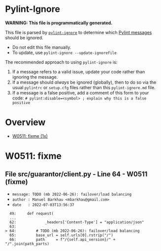 # Pylint-Ignore

**WARNING: This file is programmatically generated.**

This file is parsed by [`pylint-ignore`](https://pypi.org/project/pylint-ignore/)
to determine which
[Pylint messages](https://pylint.pycqa.org/en/stable/technical_reference/features.html)
should be ignored.

- Do not edit this file manually.
- To update, use `pylint-ignore --update-ignorefile`

The recommended approach to using `pylint-ignore` is:

1. If a message refers to a valid issue, update your code rather than
   ignoring the message.
2. If a message should *always* be ignored (globally), then to do so
   via the usual `pylintrc` or `setup.cfg` files rather than this
   `pylint-ignore.md` file.
3. If a message is a false positive, add a comment of this form to your code:
   `# pylint:disable=<symbol> ; explain why this is a false positive`


# Overview

 - [W0511: fixme (1x)](#w0511-fixme)


# W0511: fixme

## File src/guarantor/client.py - Line 64 - W0511 (fixme)

- `message: TODO (mb 2022-06-26): failover/load balancing`
- `author : Manuel Barkhau <mbarkhau@gmail.com>`
- `date   : 2022-07-03T13:56:37`

```
  49:     def request(
  ...
  62:             _headers['Content-Type'] = "application/json"
  63: 
> 64:         # TODO (mb 2022-06-26): failover/load balancing
  65:         base_url = self.urls[0].rstrip("/")
  66:         path     = f"/{self.api_version}/" + "/".join(path_parts)
```


